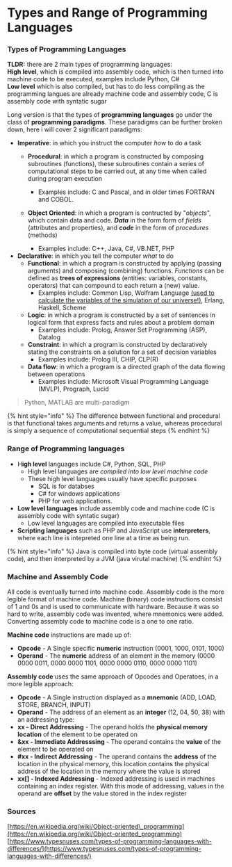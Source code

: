 # Types and Range of Programming Languages

### Types of Programming Languages

**TLDR:** there are 2 main types of programming languages:  
**High level**, which is compiled into assembly code, which is then turned into machine code to be executed, examples include Python, C\#  
**Low level** which is also compiled, but has to do less compiling as the programming langues are already machine code and assembly code, C is assembly code with syntatic sugar

Long version is that the types of **programming languages** go under the class of **programming** **paradigms**. These paradigms can be further broken down, here i will cover 2 significant paradigms:

* **Imperative**: in which you instruct the computer _how_ to do a task
  * **Procedural**: in which a program is constructed by composing subroutines \(functions\), these subroutines contain a series of computational steps to be carried out, at any time when called during program execution
    * Examples include: C and Pascal, and in older times FORTRAN and COBOL.
  * **Object Oriented**: in which a program is contructed by "_objects_", which contain data and code. _**Data**_ in the form form of _fields_ \(attributes and properties\), and _**code**_ in the form of _procedures_ \(methods\)

    * Examples include: C++, Java, C\#, VB.NET, PHP
* **Declarative**: in which you tell the computer _what_ to do
  * **Functional**: in which a program is constructed by applying \(passing arguments\) and composing \(combining\) functions. _Functions_ can be defined as **trees of expressions** \(entities: variables, constants, operators\) that can compound to each return a \(new\) value.
    * Examples include: Common Lisp, Wolfram Language [\(used to calculate the variables of the simulation of our universe!\)](https://www.youtube.com/watch?v=-t1_ffaFXao), Erlang, Haskell, Scheme
  * **Logic**: in which a program is constructed by a set of sentences in logical form that express facts and rules about a problem domain
    * Examples include: Prolog, Answer Set Programming \(ASP\), Datalog
  * **Constraint**: in which a program is constructed by declaratively stating the constraints on a solution for a set of decision variables
    * Examples include: Prolog III, CHIP, CLP\(R\)
  * **Data flow**: in which a program is a directed graph of the data flowing between operations
    * Examples include: Microsoft Visual Programming Language \(MVLP\), Prograph, Lucid

> Python, MATLAB are multi-paradigm

{% hint style="info" %}
The difference between functional and procedural is that functional takes arguments and returns a value, whereas procedural is simply a sequence of computational sequential steps
{% endhint %}

### Range of Programming languages

* H**igh level** languages include C\#, Python, SQL, PHP
  * High level languages are _compiled into low level machine code_
  * These high level languages usually have specific purposes
    * SQL is for databses
    * C\# for windows applications
    * PHP for web applications. 
* **Low level languages** include assembly code and machine code \(C is assembly code with syntatic sugar\)
  * Low level languages are compiled into executable files
* **Scripting languages** such as PHP and JavaScript use **interpreters**, where each line is intepreted one line at a time as being run.



{% hint style="info" %}
Java is compiled into byte code \(virtual assembly code\), and then interpreted by a JVM \(java virutal machine\)
{% endhint %}

### Machine and Assembly Code

All code is eventually turned into machine code. Assembly code is the more legible format of machine code. Machine \(binary\) code instructions consist of 1 and 0s and is used to communicate with hardware. Because it was so hard to write, assembly code was invented, where mnemonics were added. Converting assembly code to machine code is a one to one ratio.

 **Machine code** instructions are made up of:

* **Opcode** - A Single specific **numeric** instruction \(0001, 1000, 0101, 1000\)
* **Operand** - The **numeric** address of an element in the memory \(0000 0000 0011, 0000 0000 1101, 0000 0000 0110, 0000 0000 1101\)

**Assembly code** uses the same approach of Opcodes and Operatoes, in a more legible approach:

*  **Opcode** - A Single instruction displayed as a **mnemonic** \(ADD, LOAD, STORE, BRANCH, INPUT\)
*  **Operand** - The address of an element as an **integer** \(12, 04, 50, 38\) with an addressing type: 
  * **xx - Direct Addressing** - The operand holds the **physical memory location** of the element to be operated on 
  * **&xx - Immediate Addresssing** - The operand contains the **value** of the element to be operated on 
  * **\#xx - Indirect Addressing** - The operand contains the **address** of the location in the physical memory, this location contains the physical address of the location in the memory where the value is stored 
  * **xx\[\] - Indexed Addressing** - Indexed addressing is used in machines containing an index register. With this mode of addressing, values in the operand are **offset** by the value stored in the index register

### Sources

[https://en.wikipedia.org/wiki/Object-oriented\_programming](https://en.wikipedia.org/wiki/Object-oriented_programming)  
[https://www.typesnuses.com/types-of-programming-languages-with-differences/](https://www.typesnuses.com/types-of-programming-languages-with-differences/)

